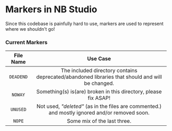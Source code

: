 # Markers in NB Studio
Since this codebase is painfully hard to use, markers are used to represent where we shouldn't go!

### Current Markers
| File Name |                                             Use Case                                            |
|:---------:|:-----------------------------------------------------------------------------------------------:|
| `DEADEND` | The included directory contains deprecated/abandoned libraries that should and will be changed. |
|  `NOWAY`  |                 Something(s) is(are) broken in this directory, please fix ASAP!                 |
|  `UNUSED` |  Not used, *"deleted"* (as in the files are commented.) and mostly ignored and/or removed soon. |
|   `NOPE`  |                                   Some mix of the last three.                                   |